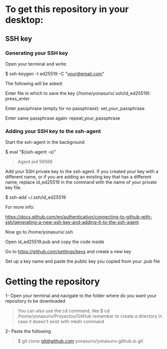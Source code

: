 # To get this repository in your desktop:

##  SSH key
### Generating your SSH key
Open your terminal and write: 

$ ssh-keygen -t ed25519 -C "your@email.com"

The following will be asked:

Enter file in which to save the key (/home/yonasuriv/.ssh/id_ed25519): press_enter

Enter passphrase (empty for no passphrase): set_your_passphrase

Enter same passphrase again: repeat_your_passphrase


### Adding your SSH key to the ssh-agent
Start the ssh-agent in the background

$ eval "$(ssh-agent -s)"
> Agent pid 59566

Add your SSH private key to the ssh-agent. If you created your key with a different name, or if you are adding an existing key that has a different name, replace id_ed25519 in the command with the name of your private key file.

$ ssh-add ~/.ssh/id_ed25519

For more info: 

https://docs.github.com/en/authentication/connecting-to-github-with-ssh/generating-a-new-ssh-key-and-adding-it-to-the-ssh-agent

Now go to /home/yonasuriv/.ssh

Open id_ed25519.pub and copy the code inside

Go to https://github.com/settings/keys and create a new key

Set up a key name and paste the public key you copied from your .pub file

# Getting the repository
1- Open your terminal and navigate to the folder where do you want your repository to be downloaded
> You can also use the cd command, like
> $ cd /home/yonasuriv/Proyectos/GitHub
> remember to create a directory in case it doesn't exist with mkdir command

2- Paste the following

> $ git clone git@github.com:yonasuriv/yonasuriv.github.io.git

